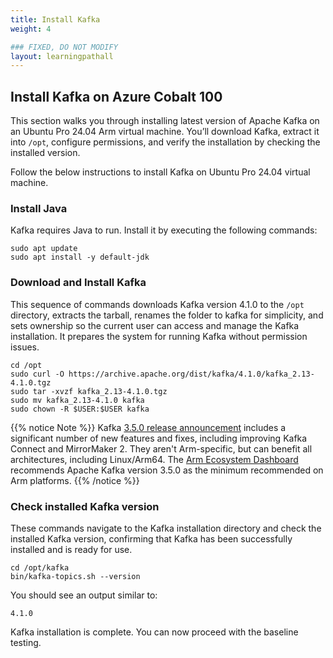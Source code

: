 ```yaml
---
title: Install Kafka
weight: 4

### FIXED, DO NOT MODIFY
layout: learningpathall
---
```


## Install Kafka on Azure Cobalt 100

This section walks you through installing latest version of Apache Kafka on an Ubuntu Pro 24.04 Arm virtual machine. You’ll download Kafka, extract it into `/opt`, configure permissions, and verify the installation by checking the installed version.

Follow the below instructions to install Kafka on Ubuntu Pro 24.04 virtual machine.

### Install Java

Kafka requires Java to run. Install it by executing the following commands:
```console
sudo apt update
sudo apt install -y default-jdk
```
### Download and Install Kafka

This sequence of commands downloads Kafka version 4.1.0 to the `/opt` directory, extracts the tarball, renames the folder to kafka for simplicity, and sets ownership so the current user can access and manage the Kafka installation. It prepares the system for running Kafka without permission issues.

```console
cd /opt
sudo curl -O https://archive.apache.org/dist/kafka/4.1.0/kafka_2.13-4.1.0.tgz
sudo tar -xvzf kafka_2.13-4.1.0.tgz
sudo mv kafka_2.13-4.1.0 kafka
sudo chown -R $USER:$USER kafka
```
{{% notice Note %}}
Kafka [3.5.0 release announcement](https://kafka.apache.org/blog#apache_kafka_350_release_announcement) includes a significant number of new features and fixes, including improving Kafka Connect and MirrorMaker 2. They aren't Arm-specific, but can benefit all architectures, including Linux/Arm64.
The [Arm Ecosystem Dashboard](https://developer.arm.com/ecosystem-dashboard/) recommends Apache Kafka version 3.5.0 as the minimum recommended on Arm platforms.
{{% /notice %}}

### Check installed Kafka version

These commands navigate to the Kafka installation directory and check the installed Kafka version, confirming that Kafka has been successfully installed and is ready for use.
```console
cd /opt/kafka
bin/kafka-topics.sh --version
```

You should see an output similar to:
```output
4.1.0
```
Kafka installation is complete. You can now proceed with the baseline testing.
